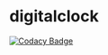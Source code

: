 # digitalclock

[![Codacy Badge](https://api.codacy.com/project/badge/Grade/bc9a2297c7bd4dc88633776b29b3629e)](https://app.codacy.com/gh/stepin104340/digitalclock?utm_source=github.com&utm_medium=referral&utm_content=stepin104340/digitalclock&utm_campaign=Badge_Grade)
